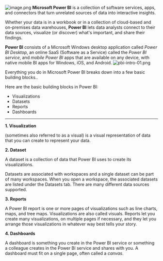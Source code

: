 ![image.png](https://dphi-live.s3.amazonaws.com/media_uploads/image_d6dde5a34a5b4068b43e046ac0650c95.png)
**Microsoft Power BI** 
is a collection of software services, apps, and connectors that turn unrelated sources of data into interactive insights. 

Whether your data is in a workbook or in a collection of cloud-based and on-premises data warehouses, **Power BI** lets data analysts connect to their data sources, visualize (or discover) what's important, and share their findings.


**Power BI** consists of a Microsoft Windows desktop application called *Power BI Desktop*, an online SaaS (Software as a Service) called the *Power BI service*, and *mobile Power BI* apps that are available on any device, with native mobile BI apps for Windows, iOS, and Android.
![pbi-intro-01.png](https://dphi-live.s3.amazonaws.com/media_uploads/pbi-intro-01_6cbe711aacda4f5fb1680a276217d9bb.png)

Everything you do in Microsoft Power BI breaks down into a few basic building blocks.. 

Here are the basic building blocks in Power BI:

* Visualizations
* Datasets
* Reports
* Dashboards

---




**1. Visualization**

(sometimes also referred to as a visual) is a visual representation of data that you can create to represent your data.

**2. Dataset**

A dataset is a collection of data that Power BI uses to create its visualizations.

Datasets are associated with workspaces and a single dataset can be part of many workspaces. When you open a workspace, the associated datasets are listed under the Datasets tab.
There are many different data sources supported.

**3. Reports**

A Power BI report is one or more pages of visualizations such as line charts, maps, and tree maps. Visualizations are also called visuals.
Reports let you create many visualizations, on multiple pages if necessary, and they let you arrange those visualizations in whatever way best tells your story.

**4. Dashboards**

A dashboard is something you create in the Power BI service or something a colleague creates in the Power BI service and shares with you.
A dashboard must fit on a single page, often called a *canvas*.